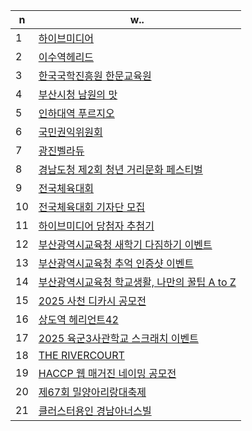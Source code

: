 
| n | w.. |
| ------------ | ------------- |
| 1 | <a href="https://github.com/mirtodipanarea/works/tree/master/hiveMedia"> 하이브미디어 </a>  |
| 2 | <a href="https://github.com/mirtodipanarea/works/tree/master/isuhelead"> 이수역헤리드 </a>  |
| 3 | <a href="https://github.com/mirtodipanarea/works/tree/master/hanmun"> 한국국학진흥원 한문교육원 </a>  |
| 4 | <a href="https://github.com/mirtodipanarea/works/tree/master/namwon"> 부산시청 남원의 맛 </a>  |
| 5 | <a href="https://github.com/mirtodipanarea/works/tree/master/InhaUniversityStationPrugio"> 인하대역 푸르지오 </a>  |
| 6 | <a href="https://github.com/mirtodipanarea/works/tree/master/correctReport"> 국민권익위원회 </a>  |
| 7 | <a href="https://github.com/mirtodipanarea/works/tree/master/GwangjinBellaDue"> 광진벨라듀 </a>  |
| 8 | <a href="https://github.com/mirtodipanarea/works/tree/master/Bloodline"> 경남도청 제2회 청년 거리문화 페스티벌 </a>  |
| 9 | <a href="https://github.com/mirtodipanarea/works/tree/master/NationalSport"> 전국체육대회 </a>  |
| 10 | <a href="https://github.com/mirtodipanarea/works/tree/master/NationalSportReporter"> 전국체육대회 기자단 모집 </a>  |
| 11 | <a href="https://github.com/mirtodipanarea/works/tree/master/HIVEDRAW"> 하이브미디어 당첨자 추첨기 </a>  |
| 12 | <a href="https://github.com/mirtodipanarea/works/tree/master/busanDu"> 부산광역시교육청 새학기 다짐하기 이벤트 </a>  |
| 13 | <a href="https://github.com/mirtodipanarea/works/tree/master/busanduPicture"> 부산광역시교육청 추억 인증샷 이벤트 </a>  |
| 14 | <a href="https://github.com/mirtodipanarea/works/tree/master/busanduLevelup"> 부산광역시교육청 학교생활, 나만의 꿀팁 A to Z </a>  |
| 15 | <a href="https://github.com/mirtodipanarea/works/tree/master/sacheonDicapoem"> 2025 사천 디카시 공모전 </a>  |
| 16 | <a href="https://github.com/mirtodipanarea/works/tree/master/heriant42"> 상도역 헤리언트42 </a>  |
| 17 | <a href="https://github.com/mirtodipanarea/works/tree/master/armyAcademy"> 2025 육군3사관학교 스크래치 이벤트 </a>  |
| 18 | <a href="https://github.com/mirtodipanarea/works/tree/master/theRivercourt"> THE RIVERCOURT </a>  |
| 19 | <a href="https://github.com/mirtodipanarea/works/tree/master/haccpMagazine"> HACCP 웹 매거진 네이밍 공모전 </a>  |
| 20 | <a href="https://github.com/mirtodipanarea/works/tree/master/2025miryangArirang"> 제67회 밀양아리랑대축제 </a>  |
| 21 | <a href="https://github.com/mirtodipanarea/works/tree/master/clusterhonorsville"> 클러스터용인 경남아너스빌 </a>  |


